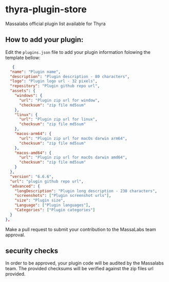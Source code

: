 # thyra-plugin-store
Massalabs official plugin list available for Thyra

## How to add your plugin:

Edit the `plugins.json` file to add your plugin information folowing the template bellow:

```json
   {
  "name": "Plugin name",
  "description": "Plugin description - 80 characters",
  "logo": "Plugin logo url - 32 pixels",
  "repository": "Plugin github repo url",
  "assets": {
    "windows": {
      "url": "Plugin zip url for window",
      "checksum": "zip file md5sum"
    },
    "linux": {
      "url": "Plugin zip url for linux",
      "checksum": "zip file md5sum"
    },
    "macos-arm64": {
      "url": "Plugin zip url for macOs darwin arm64",
      "checksum": "zip file md5sum"
    },
    "macos-amd64": {
      "url": "Plugin zip url for macOs darwin amd64",
      "checksum": "zip file md5sum"
    }
  },
  "version": "6.6.6",
  "url": "plugin github repo url",
  "advanced": {
    "longDescription": "Plugin long description - 230 characters",
    "screenshots": ["Plugin screenshot urls"],
    "size": "Plugin size",
    "Language": ["Plugin languages"],
    "Categories": ["Plugin categories"]
  }
},
```

Make a pull request to submit your contribution to the MassaLabs team approval.

## security checks

In order to be approved, your plugin code will be audited by the Massalabs team.
The provided checksums will be verified against the zip files url provided.
